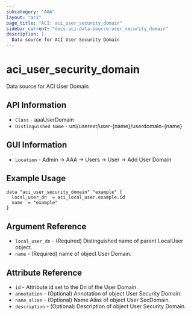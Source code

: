 ```yaml
---
subcategory: "AAA"
layout: "aci"
page_title: "ACI: aci_user_security_domain"
sidebar_current: "docs-aci-data-source-user_security_domain"
description: |-
  Data source for ACI User Security Domain
---
```


# aci_user_security_domain #
Data source for ACI User Domain

## API Information ##
* `Class` - aaaUserDomain
* `Distinguished Name` - uni/userext/user-{name}/userdomain-{name}

## GUI Information ##
* `Location` - Admin -> AAA -> Users -> User -> Add User Domain

## Example Usage ##

```hcl
data "aci_user_security_domain" "example" {
  local_user_dn  = aci_local_user.example.id
  name  = "example"
}
```

## Argument Reference ##
* `local_user_dn` - (Required) Distinguished name of parent LocalUser object.
* `name` - (Required) name of object User Domain.

## Attribute Reference ##
* `id` - Attribute id set to the Dn of the User Domain.
* `annotation` - (Optional) Annotation of object User Security Domain.
* `name_alias` - (Optional) Name Alias of object User SecDomain.
* `description` - (Optional) Description of object User Security Domain.
